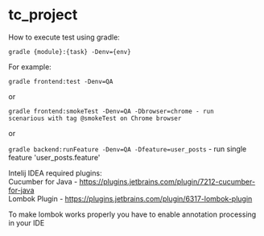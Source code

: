 # tc_project

How to execute test using gradle:

<code>gradle {module}:{task} -Denv={env}</code>

For example:<br>

<code>gradle frontend:test -Denv=QA</code><br>

or<br>

<code>gradle frontend:smokeTest -Denv=QA -Dbrowser=chrome  - run scenarious with tag @smokeTest on Chrome browser</code><br>

or<br>

<code>gradle backend:runFeature -Denv=QA -Dfeature=user_posts</code> - run single feature 'user_posts.feature'

Intelij IDEA required plugins: <br>
Cucumber for Java - https://plugins.jetbrains.com/plugin/7212-cucumber-for-java <br>
Lombok Plugin - https://plugins.jetbrains.com/plugin/6317-lombok-plugin <br>

To make lombok works properly you have to enable annotation processing in your IDE
